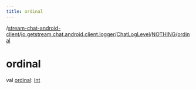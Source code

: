 ```yaml
---
title: ordinal
---
```

/[stream-chat-android-client](../../../index.md)/[io.getstream.chat.android.client.logger](../../index.md)/[ChatLogLevel](../index.md)/[NOTHING](index.md)/[ordinal](ordinal.md)  
  
  
  
# ordinal  
val [ordinal](ordinal.md): [Int](https://kotlinlang.org/api/latest/jvm/stdlib/kotlin/-int/index.html)
